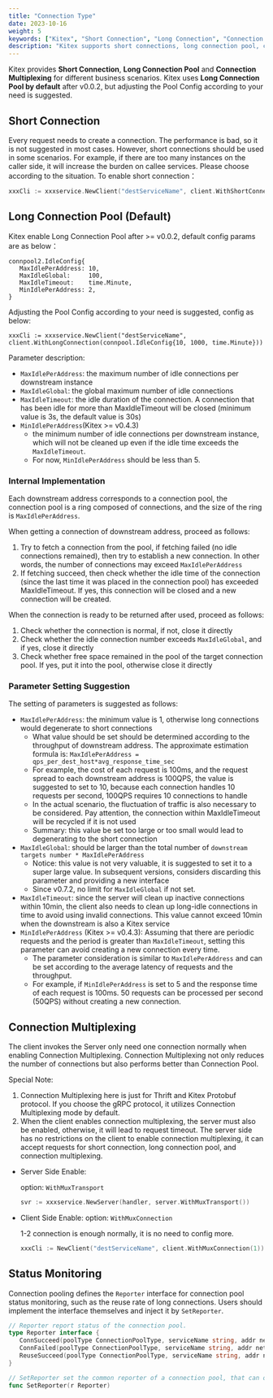 ```yaml
---
title: "Connection Type"
date: 2023-10-16
weight: 5
keywords: ["Kitex", "Short Connection", "Long Connection", "Connection Multiplexing"]
description: "Kitex supports short connections, long connection pool, connection multiplexing and connection pool status monitoring."
---
```


Kitex provides **Short Connection**,  **Long Connection Pool** and **Connection Multiplexing** for different business scenarios. 
Kitex uses **Long Connection Pool by default** after v0.0.2, but adjusting the Pool Config according to your need is suggested.

## Short Connection

Every request needs to create a connection. The performance is bad, so it is not suggested in most cases. However, short connections should be used in some scenarios. For example, if there are too many instances on the caller side, it will increase the burden on callee services. Please choose according to the situation.
To enable short connection：

```go
xxxCli := xxxservice.NewClient("destServiceName", client.WithShortConnection())
```

## Long Connection Pool (Default)

Kitex enable Long Connection Pool after >= v0.0.2, default config params are as below：

```
connpool2.IdleConfig{
   MaxIdlePerAddress: 10,
   MaxIdleGlobal:     100,
   MaxIdleTimeout:    time.Minute,
   MinIdlePerAddress: 2,
}
```

Adjusting the Pool Config according to your need is suggested, config as below:

```
xxxCli := xxxservice.NewClient("destServiceName", client.WithLongConnection(connpool.IdleConfig{10, 1000, time.Minute}))
```

Parameter description:

- `MaxIdlePerAddress`: the maximum number of idle connections per downstream instance
- `MaxIdleGlobal`: the global maximum number of idle connections
- `MaxIdleTimeout`: the idle duration of the connection. A connection that has been idle for more than MaxIdleTimeout will be closed (minimum value is 3s, the default value is 30s)
- `MinIdlePerAddress`(Kitex >= v0.4.3)
  - the minimum number of idle connections per downstream instance, which will not be cleaned up even if the idle time exceeds the `MaxIdleTimeout`.
  - For now, `MinIdlePerAddress` should be less than 5.
### Internal Implementation

Each downstream address corresponds to a connection pool, the connection pool is a ring composed of connections, and the size of the ring is `MaxIdlePerAddress`.

When getting a connection of downstream address, proceed as follows:
1. Try to fetch a connection from the pool, if fetching failed (no idle connections remained), then try to establish a new connection. In other words, the number of connections may exceed `MaxIdlePerAddress`
2. If fetching succeed, then check whether the idle time of the connection (since the last time it was placed in the connection pool) has exceeded MaxIdleTimeout. If yes, this connection will be closed and a new connection will be created.

When the connection is ready to be returned after used, proceed as follows:

1. Check whether the connection is normal, if not, close it directly
2. Check whether the idle connection number exceeds  `MaxIdleGlobal`, and if yes, close it directly
3. Check whether free space remained in the pool of the target connection pool. If yes, put it into the pool, otherwise close it directly

### Parameter Setting Suggestion

The setting of parameters is suggested as follows:
- `MaxIdlePerAddress`: the minimum value is 1, otherwise long connections would degenerate to short connections
  - What value should be set should be determined according to the throughput of downstream address. The approximate estimation formula is: `MaxIdlePerAddress = qps_per_dest_host*avg_response_time_sec`
  - For example, the cost of each request is 100ms, and the request spread to each downstream address is 100QPS, the value is suggested to set to 10, because each connection handles 10 requests per second, 100QPS requires 10 connections to handle
  - In the actual scenario, the fluctuation of traffic is also necessary to be considered. Pay attention, the connection within MaxIdleTimeout will be recycled if it is not used
  - Summary: this value be set too large or too small would lead to degenerating to the short connection
- `MaxIdleGlobal`: should be larger than the total number of `downstream targets number * MaxIdlePerAddress`
  - Notice: this value is not very valuable, it is suggested to set it to a super large value. In subsequent versions, considers discarding this parameter and providing a new interface
  - Since v0.7.2, no limit for `MaxIdleGlobal` if not set. 
- `MaxIdleTimeout`: since the server will clean up inactive connections within 10min, the client also needs to clean up long-idle connections in time to avoid using invalid connections. This value cannot exceed 10min when the downstream is also a Kitex service
- `MinIdlePerAddress` (Kitex >= v0.4.3): Assuming that there are periodic requests and the period is greater than `MaxIdleTimeout`, setting this parameter can avoid creating a new connection every time.
  - The parameter consideration is similar to `MaxIdlePerAddress` and can be set according to the average latency of requests and the throughput.
  - For example, if `MinIdlePerAddress` is set to 5 and the response time of each request is 100ms. 50 requests can be processed per second (50QPS) without creating a new connection.

## Connection Multiplexing

The client invokes the Server only need one connection normally when enabling Connection Multiplexing. Connection Multiplexing not only reduces the number of connections but also performs better than Connection Pool.

Special Note:

1. Connection Multiplexing here is just for Thrift and Kitex Protobuf protocol. If you choose the gRPC protocol, it utilizes Connection Multiplexing mode by default.
2. When the client enables connection multiplexing, the server must also be enabled, otherwise, it will lead to request timeout. The server side has no restrictions on the client to enable connection multiplexing, it can accept requests for short connection, long connection pool, and connection multiplexing.

- Server Side Enable:

  option: `WithMuxTransport`

  ```go
  svr := xxxservice.NewServer(handler, server.WithMuxTransport())
  ```

- Client Side Enable:
  option: `WithMuxConnection`

  1-2 connection is enough normally, it is no need to config more.

  ```go
  xxxCli := NewClient("destServiceName", client.WithMuxConnection(1))
  ```

##

## Status Monitoring

Connection pooling defines the `Reporter` interface for connection pool status monitoring, such as the reuse rate of long connections.
Users should implement the interface themselves and inject it by `SetReporter`.

```go
// Reporter report status of the connection pool.
type Reporter interface {
   ConnSucceed(poolType ConnectionPoolType, serviceName string, addr net.Addr)
   ConnFailed(poolType ConnectionPoolType, serviceName string, addr net.Addr)
   ReuseSucceed(poolType ConnectionPoolType, serviceName string, addr net.Addr)
}

// SetReporter set the common reporter of a connection pool, that can only be set once.
func SetReporter(r Reporter)
```
